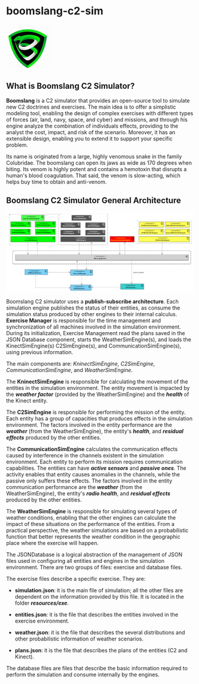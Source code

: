 # boomslang-c2-sim

![Logo](resources/img/logo_small.png)


<h2> What is Boomslang C2 Simulator? </h2>

<b>Boomslang</b> is a C2 simulator that provides an open-source tool to simulate new C2 doctrines and exercises. The main idea is to offer a simplistic modeling tool, enabling the design of complex exercises with different types of forces (air, land, navy, space, and cyber) and missions, and through his engine analyze the combination of individuals effects, providing to the analyst the cost, impact, and risk of the scenario. Moreover, it has an extensible design, enabling you to extend it to support your specific problem.

Its name is originated from a large, highly venomous snake in the family Colubridae. The boomslang can open its jaws as wide as 170 degrees when biting. Its venom is highly potent and contains a hemotoxin that disrupts a human's blood coagulation. That said, the venom is slow-acting, which helps buy time to obtain and anti-venom.

<h2> Boomslang C2 Simulator General Architecture</h2>

![Logo](resources/img/boomslang_architecture_n.png)

Boomslang C2 simulator uses a <b>publish-subscribe architecture</b>. Each simulation engine publishes the status of their entities, as consume the simulation status produced by other engines to their internal calculus. <b>Exercise Manager</b> is responsible for the time management and synchronization of all machines involved in the simulation environment. During its initialization, Exercise Management read the plans saved in the JSON Database component, starts the WeatherSimEngine(s), and loads the KinectSimEngine(s) C2SimEngine(s), and CommunicationSimEngine(s), using previous information.

The main components are: <i>KninectSimEngine</i>, <i>C2SimEngine</i>, <i>CommunicationSimEngine</i>, and <i>WeatherSimEngine</i>. 


The <b>KninectSimEngine</b> is responsible for calculating the movement of the entities in the simulation environment. The entity movement is impacted by the <i><b>weather factor</b></i> (provided by the WeatherSimEngine) and the <i><b>health</b></i> of the Kinect entity.


The <b>C2SimEngine</b> is responsible for performing the mission of the entity. Each entity has a group of capacities that produces effects in the simulation environment. The factors involved in the entity performance are the <i><b>weather</b></i> (from the WeatherSimEngine), the entity's <i><b>health</b></i>, and <b><i>residual effects</b></i> produced by the other entities.


The <b>CommunicationSimEngine</b> calculates the communication effects caused by interference in the channels existent in the simulation environment. Each entity to perform its mission requires communication capabilities. The entities can have <b><i>active sensors</i></b> and <b><i>passive ones</i></b>. The activity enables that entity causes anomalies in the channels, while the passive only suffers these effects.  The factors involved in the entity communication performance are the <b><i>weather</i></b> (from the WeatherSimEngine), the entity's <b><i>radio health</i></b>, and <b><i>residual effects</i></b> produced by the other entities.

The <b>WeatherSimEngine</b> is responsible for simulating several types of weather conditions, enabling that the other engines can calculate the impact of these situations on the performance of the entities.  From a practical perspective, the weather simulations are based on a probabilistic function that better represents the weather condition in the geographic place where the exercise will happen.

The JSONDatabase is a logical abstraction of the management of JSON files used in configuring all entities and engines in the simulation environment. There are two groups of files: exercise and database files. 

The exercise files describe a specific exercise. They are:

- <b>simulation.json</b>: it is the main file of simulation; all the other files are dependent on the information provided by this file. It is located in the folder <b><i>resources/exe</i></b>.



- <b>entities.json</b>: it is the file that describes the entities involved in the exercise environment.


- <b>weather.json</b>: it is the file that describes the several distributions and other probabilistic information of weather scenarios.


- <b>plans.json</b>: it is the file that describes the plans of the entities (C2 and Kinect).




The database files are files that describe the basic information required to perform the simulation and consume internally by the engines.








